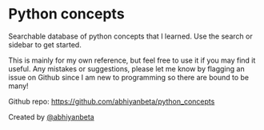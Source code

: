 # Python concepts

Searchable database of python concepts that I learned. Use the search or sidebar to get started.

This is mainly for my own reference, but feel free to use it if you may find it useful. Any mistakes or suggestions, please let me know by flagging an issue on Github since I am new to programming so there are bound to be many!

Github repo: https://github.com/abhiyanbeta/python_concepts

Created by [@abhiyanbeta](https://abhiyanbeta.github.io/blog/)
